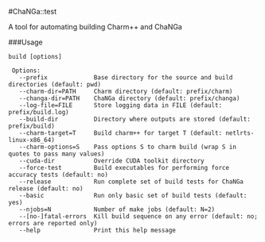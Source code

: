 #ChaNGa::test

A tool for automating building Charm++ and ChaNGa

###Usage

	build [options]
	 
	 Options:
	   --prefix             Base directory for the source and build directories (default: pwd)
	   --charm-dir=PATH     Charm directory (default: prefix/charm)
	   --changa-dir=PATH    ChaNGa directory (default: prefix/changa)
	   --log-file=FILE      Store logging data in FILE (default: prefix/build.log)
	   --build-dir          Directory where outputs are stored (default: prefix/build)
	   --charm-target=T     Build charm++ for target T (default: netlrts-linux-x86_64)
	   --charm-options=S    Pass options S to charm build (wrap S in quotes to pass many values)
	   --cuda-dir           Override CUDA toolkit directory
	   --force-test         Build executables for performing force accuracy tests (default: no)
	   --release            Run complete set of build tests for ChaNGa release (default: no)
	   --basic              Run only basic set of build tests (default: yes)
	   --njobs=N            Number of make jobs (default: N=2)
	   --[no-]fatal-errors  Kill build sequence on any error (default: no; errors are reported only)
	   --help               Print this help message
